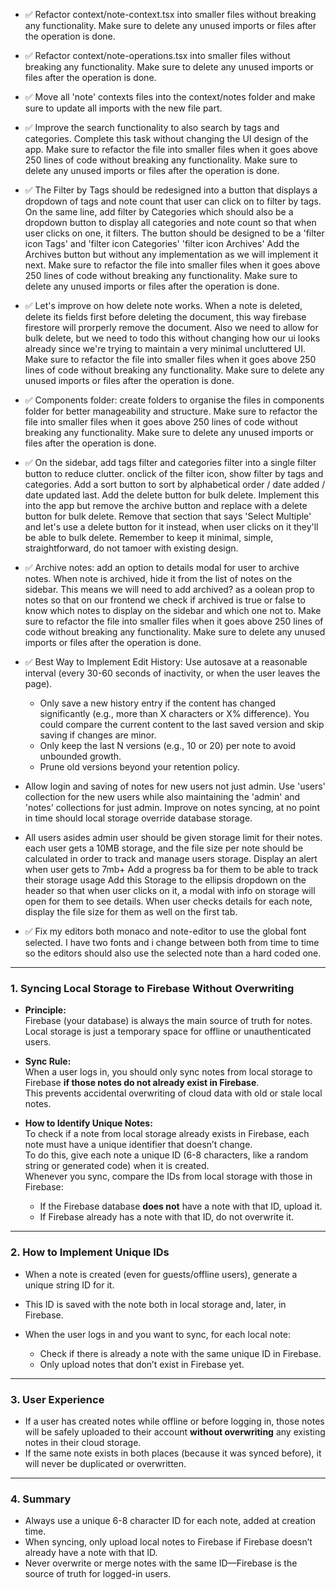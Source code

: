 - ✅ Refactor context/note-context.tsx into smaller files without breaking any functionality. Make sure to delete any unused imports or files after the operation is done.

- ✅ Refactor context/note-operations.tsx into smaller files without breaking any functionality. Make sure to delete any unused imports or files after the operation is done.

- ✅ Move all 'note' contexts files into the context/notes folder and make sure to update all imports with the new file part.

- ✅ Improve the search functionality to also search by tags and categories. Complete this task without changing the UI design of the app. Make sure to refactor the file into smaller files when it goes above 250 lines of code without breaking any functionality. Make sure to delete any unused imports or files after the operation is done.

- ✅ The Filter by Tags should be redesigned into a button that displays a dropdown of tags and note count that user can click on to filter by tags. On the same line, add filter by Categories which should also be a dropdown button to display all categories and note count so that when user clicks on one, it filters.
The button should be designed to be a 'filter icon Tags' and 'filter icon Categories' 'filter icon Archives'
Add the Archives button but without any implementation as we will implement it next.
Make sure to refactor the file into smaller files when it goes above 250 lines of code without breaking any functionality. Make sure to delete any unused imports or files after the operation is done.

- ✅ Let's improve on how delete note works. When a note is deleted, delete its fields first before deleting the document, this way firebase firestore will prorperly remove the document. Also we need to allow for bulk delete, but we need to todo this without changing how our ui looks already since we're trying to maintain a very minimal uncluttered UI. Make sure to refactor the file into smaller files when it goes above 250 lines of code without breaking any functionality. Make sure to delete any unused imports or files after the operation is done.

- ✅ Components folder: create folders to organise the files in components folder for better manageability and structure. Make sure to refactor the file into smaller files when it goes above 250 lines of code without breaking any functionality. Make sure to delete any unused imports or files after the operation is done.

- ✅ On the sidebar, add tags filter and categories filter into a single filter button to reduce clutter. onclick of the filter icon, show filter by tags and categories. Add a sort button to sort by alphabetical order / date added / date updated last. Add the delete button for bulk delete. Implement this into the app but remove the archive button and replace with a delete button for bulk delete.
Remove that section that says 'Select Multiple' and let's use a delete button for it instead, when user clicks on it they'll be able to bulk delete.
Remember to keep it minimal, simple, straightforward, do not tamoer with existing design.

- ✅ Archive notes: add an option to details modal for user to archive notes. When note is archived, hide it from the list of notes on the sidebar. This means we will need to add archived? as a oolean prop to notes so that on our frontend we check if archived is true or false to know which notes to display on the sidebar and which one not to. Make sure to refactor the file into smaller files when it goes above 250 lines of code without breaking any functionality. Make sure to delete any unused imports or files after the operation is done.

- ✅ Best Way to Implement Edit History: Use autosave at a reasonable interval (every 30-60 seconds of inactivity, or when the user leaves the page).
    - Only save a new history entry if the content has changed significantly (e.g., more than X characters or X% difference). You could compare the current content to the last saved version and skip saving if changes are minor.
    - Only keep the last N versions (e.g., 10 or 20) per note to avoid unbounded growth.
    - Prune old versions beyond your retention policy.


- Allow login and saving of notes for new users not just admin. Use 'users' collection for the new users while also maintaining the 'admin' and 'notes' collections for just admin. Improve on notes syncing, at no point in time should local storage override database storage. 

- All users asides admin user should be given storage limit for their notes. each user gets a 10MB storage, and the file size per note should be calculated in order to track and manage users storage. 
Display an alert when user gets to 7mb+
Add a progress ba for them to be able to track their storage usage
Add this Storage to the ellipsis dropdown on the header so that when user clicks on it, a modal with info on storage will open for them to see details.
When user checks details for each note, display the file size for them as well on the first tab.

- ✅ Fix my editors both monaco and note-editor to use the global font selected. I have two fonts and i change between both from time to time so the editors should also use the selected note than a hard coded one.

---

### 1. Syncing Local Storage to Firebase Without Overwriting

- **Principle:**  
  Firebase (your database) is always the main source of truth for notes.  
  Local storage is just a temporary space for offline or unauthenticated users.

- **Sync Rule:**  
  When a user logs in, you should only sync notes from local storage to Firebase **if those notes do not already exist in Firebase**.  
  This prevents accidental overwriting of cloud data with old or stale local notes.

- **How to Identify Unique Notes:**  
  To check if a note from local storage already exists in Firebase, each note must have a unique identifier that doesn’t change.  
  To do this, give each note a unique ID (6-8 characters, like a random string or generated code) when it is created.  
  Whenever you sync, compare the IDs from local storage with those in Firebase:
    - If the Firebase database **does not** have a note with that ID, upload it.
    - If Firebase already has a note with that ID, do not overwrite it.

---

### 2. How to Implement Unique IDs

- When a note is created (even for guests/offline users), generate a unique string ID for it.  
- This ID is saved with the note both in local storage and, later, in Firebase.

- When the user logs in and you want to sync, for each local note:
   - Check if there is already a note with the same unique ID in Firebase.
   - Only upload notes that don’t exist in Firebase yet.

---

### 3. User Experience

- If a user has created notes while offline or before logging in, those notes will be safely uploaded to their account **without overwriting** any existing notes in their cloud storage.
- If the same note exists in both places (because it was synced before), it will never be duplicated or overwritten.

---

### 4. Summary

- Always use a unique 6-8 character ID for each note, added at creation time.
- When syncing, only upload local notes to Firebase if Firebase doesn’t already have a note with that ID.
- Never overwrite or merge notes with the same ID—Firebase is the source of truth for logged-in users.
